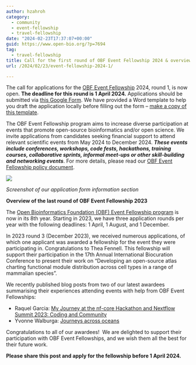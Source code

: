 ```yaml
---
author: hzahroh
category:
  - community
  - event-fellowship
  - travel-fellowship
date: "2024-02-23T17:37:07+00:00"
guid: https://www.open-bio.org/?p=7694
tag:
  - travel-fellowship
title: Call for the first round of OBF Event Fellowship 2024 & overview of the last round of 2023
url: /2024/02/23/event-fellowship-2024-1/

---
```

The call for applications for the [OBF Event Fellowship](/event-awards/) 2024, round 1, is now open. **The deadline for this round is 1 April 2024.** Applications should be submitted via [this Google Form](https://forms.gle/D31zSs558aRwj2ig9). We have provided a Word template to help you draft the application locally before filling out the form – [make a copy of this template](https://docs.google.com/document/d/11Uiw3pVWHPhv-5_Zbnkd9EqS2J3dXWm_xqt3n6V2m4Y/edit?usp=sharing).

The OBF Event Fellowship program aims to increase diverse participation at events that promote open-source bioinformatics and/or open science. We invite applications from candidates seeking financial support to attend relevant scientific events from May 2024 to December 2024. **_These events include conferences, workshops, code fests, hackathons, training courses, collaborative sprints, informal meet-ups or other skill-building and networking events_**. For more details, please read our [OBF Event Fellowship policy document](https://github.com/OBF/obf-docs/blob/master/Travel_fellowships.md).

_![](https://lh7-us.googleusercontent.com/juVq-_8Rna4dP1xunoHPIy85G6x5Jl1WDcxL1VHJBi76K7NsZhNKPsJGk3DEeriGQsuUsCKlvw9IUe3dMdXPmKtwXd2VbOYkK8XQwG6cLqmPDDEoE2iwl9Vs9hAF8vjOp4CUT4xvWqxbQCPv3Bp6Gns)_

_Screenshot of our application form information section_

**Overview of the last round of OBF Event Fellowship 2023**

The [Open Bioinformatics Foundation (OBF) Event Fellowship program](/event-awards/) is now in its 8th year. Starting in 2023, we have three application rounds per year with the following deadlines: 1 April, 1 August, and 1 December.

In 2023 round 3 (December 2023), we received numerous applications, of which one applicant was awarded a fellowship for the event they were participating in. Congratulations to Thea Fennell. This fellowship will support their participation in the 17th Annual International Biocuration Conference to present their work on “Developing an open-source atlas charting functional module distribution across cell types in a range of mammalian species”.

We recently published blog posts from two of our latest awardees summarising their experiences attending events with help from OBF Event Fellowships:

- Raquel Garcia: [My Journey at the nf-core Hackathon and Nextflow Summit 2023: Coding and Community](/2023/12/17/journey-at-nf-core-hackathon-and-nextflow-summit-2023/)
- Yvonne Walburga: [Journeys across oceans](/2023/12/13/yvonne-walburga-journeys-across-oceans/)

Congratulations to all of our awardees!  We are delighted to support their participation with OBF Event Fellowships, and we wish them all the best for their future work.

**Please share this post and apply for the fellowship before 1 April 2024.**
